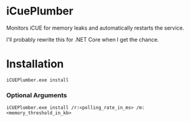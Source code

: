 # iCuePlumber
Monitors iCUE for memory leaks and automatically restarts the service.

I'll probably rewrite this for .NET Core when I get the chance.


# Installation

```
iCUEPlumber.exe install
```

### Optional Arguments


```
iCUEPlumber.exe install /r:<polling_rate_in_ms> /m:<memory_threshold_in_kb>
```